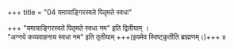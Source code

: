 +++
title = "04 यमायाङ्गिरस्वते पितृमते स्वधा"

+++
"यमायाङ्गिरस्वते पितृमते स्वधा नम" इति द्वितीयाम् ।  
"अग्नये कव्यवाहनाय स्वधा नम" इति तृतीयाम् +++(इयमेव स्विष्ट्कृतीति ब्राह्मणम्।)+++ ४  
